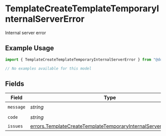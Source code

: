 # TemplateCreateTemplateTemporaryInternalServerError

Internal server error

## Example Usage

```typescript
import { TemplateCreateTemplateTemporaryInternalServerError } from "@documenso/sdk-typescript/models/errors";

// No examples available for this model
```

## Fields

| Field                                                                                                                                              | Type                                                                                                                                               | Required                                                                                                                                           | Description                                                                                                                                        |
| -------------------------------------------------------------------------------------------------------------------------------------------------- | -------------------------------------------------------------------------------------------------------------------------------------------------- | -------------------------------------------------------------------------------------------------------------------------------------------------- | -------------------------------------------------------------------------------------------------------------------------------------------------- |
| `message`                                                                                                                                          | *string*                                                                                                                                           | :heavy_check_mark:                                                                                                                                 | N/A                                                                                                                                                |
| `code`                                                                                                                                             | *string*                                                                                                                                           | :heavy_check_mark:                                                                                                                                 | N/A                                                                                                                                                |
| `issues`                                                                                                                                           | [errors.TemplateCreateTemplateTemporaryInternalServerErrorIssue](../../models/errors/templatecreatetemplatetemporaryinternalservererrorissue.md)[] | :heavy_minus_sign:                                                                                                                                 | N/A                                                                                                                                                |